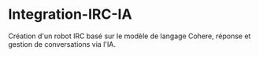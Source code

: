 # Integration-IRC-IA
Création d'un robot IRC basé sur le modèle de langage Cohere, réponse et gestion de conversations via l'IA.

